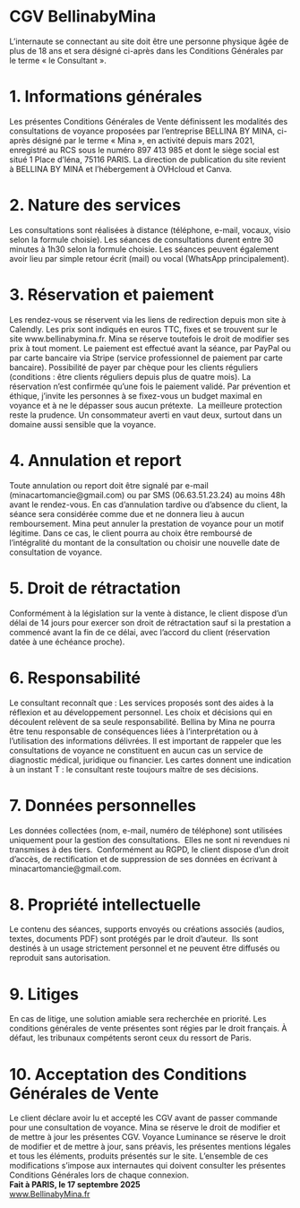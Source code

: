 # CGV BellinabyMina
<!DOCTYPE html>
<html>
    <meta charset="UTF-8">
   <head>
      <title>Conditions Générales de Vente de Bellina by Mina (CGV)</title>
   </head> 
   <body>
L’internaute se connectant au site doit être une personne physique âgée de plus de 18 ans et sera désigné ci-après dans les Conditions Générales par le terme « le Consultant ».
<br>
<h1>1. Informations générales</h1>
Les présentes Conditions Générales de Vente définissent les modalités des consultations de voyance proposées par l’entreprise BELLINA BY MINA, ci-après désigné par le terme « Mina », en activité depuis mars 2021, enregistré au RCS sous le numéro 897 413 985 et dont le siège social est situé 1 Place d’Iéna, 75116 PARIS. 
La direction de publication du site revient à BELLINA BY MINA et l’hébergement à OVHcloud et Canva. 
<br>
       <h1>2. Nature des services</h1>
Les consultations sont réalisées à distance (téléphone, e-mail, vocaux, visio selon la formule choisie). 
Les séances de consultations durent entre 30 minutes à 1h30 selon la formule choisie. Les séances peuvent également avoir lieu par simple retour écrit (mail) ou vocal (WhatsApp principalement).
<br>
       <h1>3. Réservation et paiement</h1>
Les rendez-vous se réservent via les liens de redirection depuis mon site à Calendly.
Les prix sont indiqués en euros TTC, fixes et se trouvent sur le site www.bellinabymina.fr. Mina se réserve toutefois le droit de modifier ses prix à tout moment. 
Le paiement est effectué avant la séance, par PayPal ou par carte bancaire via Stripe (service professionnel de paiement par carte bancaire). Possibilité de payer par chèque pour les clients réguliers (conditions : être clients réguliers depuis plus de quatre mois).
La réservation n’est confirmée qu’une fois le paiement validé.
Par prévention et éthique, j’invite les personnes à se fixez-vous un budget maximal  en voyance et à ne le dépasser sous aucun prétexte.  La meilleure protection reste la prudence. Un consommateur averti en vaut deux, surtout dans un domaine aussi sensible que la voyance.
<br>
       <h1>4. Annulation et report</h1>
Toute annulation ou report doit être signalé par e-mail (minacartomancie@gmail.com) ou par SMS (06.63.51.23.24) au moins 48h avant le rendez-vous.
En cas d’annulation tardive ou d’absence du client, la séance sera considérée comme due et ne donnera lieu à aucun remboursement.
Mina peut annuler la prestation de voyance pour un motif légitime. Dans ce cas, le client pourra au choix être remboursé de l’intégralité du montant de la consultation ou choisir une nouvelle date de consultation de voyance.
<br>
       <h1>5. Droit de rétractation</h1>
Conformément à la législation sur la vente à distance, le client dispose d’un délai de 14 jours pour exercer son droit de rétractation sauf si la prestation a commencé avant la fin de ce délai, avec l’accord du client (réservation datée à une échéance proche).
<br>
       <h1>6. Responsabilité</h1>
Le consultant reconnaît que :
Les services proposés sont des aides à la réflexion et au développement personnel.
Les choix et décisions qui en découlent relèvent de sa seule responsabilité.
Bellina by Mina ne pourra être tenu responsable de conséquences liées à l’interprétation ou à l’utilisation des informations délivrées.
Il est important de rappeler que les consultations de voyance ne constituent en aucun cas un service de diagnostic médical, juridique ou financier. Les cartes donnent une indication à un instant T : le consultant reste toujours maître de ses décisions.
<br>
       <h1>7. Données personnelles</h1>
Les données collectées (nom, e-mail, numéro de téléphone) sont utilisées uniquement pour la gestion des consultations.
 Elles ne sont ni revendues ni transmises à des tiers. 
Conformément au RGPD, le client dispose d’un droit d’accès, de rectification et de suppression de ses données en écrivant à minacartomancie@gmail.com.
<br>
       <h1>8. Propriété intellectuelle</h1>
Le contenu des séances, supports envoyés ou créations associés (audios, textes, documents PDF) sont protégés par le droit d’auteur.
 Ils sont destinés à un usage strictement personnel et ne peuvent être diffusés ou reproduit sans autorisation.
<br>
       <h1>9. Litiges</h1>
En cas de litige, une solution amiable sera recherchée en priorité. Les conditions générales de vente présentes sont régies par le droit français. À défaut, les tribunaux compétents seront ceux du ressort de Paris.
<h1>10. Acceptation des Conditions Générales de Vente</h1>
Le client déclare avoir lu et accepté les CGV avant de passer commande pour une consultation de voyance. 
Mina se réserve le droit de modifier et de mettre à jour les présentes CGV. 
Voyance Luminance se réserve le droit de modifier et de mettre à jour, sans préavis, les présentes mentions légales et tous les éléments, produits présentés sur le site. L’ensemble de ces modifications s’impose aux internautes qui doivent consulter les présentes Conditions Générales lors de chaque connexion.
<br>
<b>Fait à PARIS, le 17 septembre 2025</b>
<br>
<a href="www.BellinabyMina.fr">www.BellinabyMina.fr</a>
</body>
</html>

